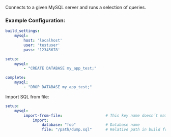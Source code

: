 Connects to a given MySQL server and runs a selection of queries.

### Example Configuration:

```yaml
build_settings:
    mysql:
        host: 'localhost'
        user: 'testuser'
        pass: '12345678'

setup:
    mysql:
        - "CREATE DATABASE my_app_test;"

complete:
    mysql:
        - "DROP DATABASE my_app_test;"
```

Import SQL from file:
```yaml
setup:
    mysql:
        import-from-file:                   # This key name doesn´t matter
            import:
                database: "foo"             # Database name
                file: "/path/dump.sql"      # Relative path in build folder
```
